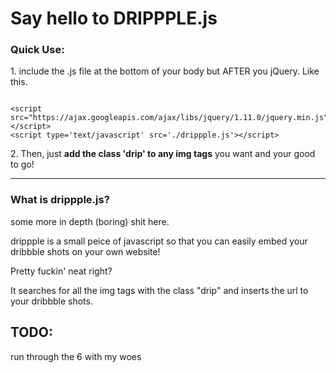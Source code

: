 <h1>Say hello to DRIPPPLE.js</h1>

<h3>Quick Use:</h3>
<p>1. include the .js file at the bottom of your body but AFTER you jQuery. Like this.</p>
<pre><code>
&lt;script src="https://ajax.googleapis.com/ajax/libs/jquery/1.11.0/jquery.min.js"&gt;&lt;/script&gt;
&lt;script type='text/javascript' src='./drippple.js'&gt;&lt;/script&gt;
</code></pre>
<p>2. Then, just <strong>add the class 'drip' to any img tags</strong> you want and your good to go!</p>
<hr></hr>
<h3>What is drippple.js?</h3>
<p>some more in depth (boring) shit here.</p>
<p>drippple is a small peice of javascript so that you can easily embed your dribbble shots on your own website!</p>
<p>Pretty fuckin' neat right?</p>
<p>It searches for all the img tags with the class "drip" and inserts the url to your dribbble shots.</p>




<h2>TODO:</h2>
run through the 6 with my woes
